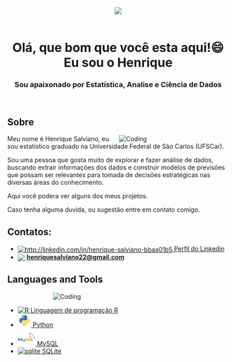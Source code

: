 
<Banner>
  
<div align= "center">
<img src= "https://github.com/HenriqueSalviano/HenriqueSalviano/assets/128048584/8178af8e-9b43-47e3-af98-8add32789145" />
</div>

<!------------------------------- DIVISÂO ------------------------------------->
<br/> 
  
<Inicio e Sobre>
  
<h1 align="center">Olá, que bom que você esta aqui!😄 Eu sou o Henrique 
<h3 align="center">Sou apaixonado por Estatística, Analise e Ciência de Dados</h3>


  


<br/> 

## Sobre  

<img align="right" alt="Coding" width="250" src="https://user-images.githubusercontent.com/128048584/245565572-82994e03-6921-49d6-8411-a70cd77084a2.gif">
  
Meu nome é Henrique Salviano, eu sou estatístico graduado na Universidade Federal de São Carlos (UFSCar).

 
  
Sou uma pessoa que gosta muito de explorar e fazer análise de dados, buscando extrair informações dos dados e construir modelos de previsões que possam ser relevantes para tomada de decisões estratégicas nas diversas áreas do conhecimento.
  
Aqui você podera ver alguns dos meus projetos. 

  
Caso tenha alguma duvida, ou sugestão entre em contato comigo.
  
## Contatos:
- <a href="https://www.linkedin.com/in/henrique-salviano-bbaa01b5" target="blank"><img align="center" src="https://raw.githubusercontent.com/rahuldkjain/github-profile-readme-generator/master/src/images/icons/Social/linked-in-alt.svg" alt="http://linkedin.com/in/henrique-salviano-bbaa01b5" height="20" width="20" /> Perfil do Linkedin </a>
- <img align="center" src="https://ssl.gstatic.com/ui/v1/icons/mail/rfr/logo_gmail_lockup_default_1x_r5.png" width="70"/> **henriquesalviano22@gmail.com**
 

  
<!------------------------------- DIVISÂO ------------------------------------->  

<!Competências>
  
## Languages and Tools
  
<img align="right" alt="Coding" width="400" src="https://github-readme-stats.vercel.app/api/top-langs?username=henriquesalviano&show_icons=true&locale=en&layout=compact" alt="henriquesalviano">

<br/>

- <a href="https://www.r-project.org/" target="_blank" rel="noreferrer"> <img src="https://www.r-project.org/Rlogo.png" alt="R" width="30"/> Linguagem de programação R </a>
- <a href="https://www.python.org" target="_blank" rel="noreferrer"> <img src="https://raw.githubusercontent.com/devicons/devicon/master/icons/python/python-original.svg" alt="python" width="30"/> Python </a> 
- <a href="https://www.mysql.com/" target="_blank" rel="noreferrer"> <img src="https://raw.githubusercontent.com/devicons/devicon/master/icons/mysql/mysql-original-wordmark.svg" alt="mysql" width="40"/> MySQL </a> 
- <a href= "https://www.sqlite.org/" target="_blank" rel="noreferrer"> <img src="https://www.vectorlogo.zone/logos/sqlite/sqlite-icon.svg" alt="sqlite" width="30"/> SQLite </a> 

  
  
